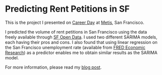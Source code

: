 # Predicting Rent Petitions in SF

This is the project I presented on [Career Day](https://www.eventbrite.com/e/find-your-next-data-scientist-in-san-francisco-at-metis-career-day-for-employers-tickets-62002954506) at [Metis](https://www.thisismetis.com/), San Francisco.

I predicted the volume of rent petitions in San Francisco using the data freely available through [SF Open Data](https://data.sfgov.org/Housing-and-Buildings/Petitions-to-the-Rent-Board/6swy-cmkq). I used two different SARIMA models, each having their pros and cons. I also found that using linear regression on the San Francisco unemployment rate (available from [FRED Economic Research](https://fred.stlouisfed.org/series/CASANF0URN)) as a predictor enables me to obtain similar results as the SARIMA model.

For more information, please read my [blog post](https://harrisonized.github.io/2019/06/25/sf-rent-petitions.html).